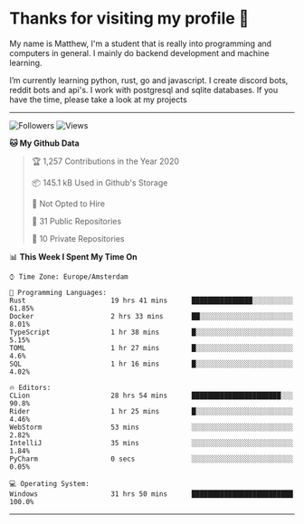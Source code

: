 # Thanks for visiting my profile 👋
My name is Matthew, I'm a student that is really into programming and computers in general. I mainly do backend development and machine learning.

I’m currently learning python, rust, go and javascript. I create discord bots, reddit bots and api's. I work with postgresql and sqlite databases. If you have the time, please take a look at my projects

---
![Followers](https://img.shields.io/github/followers/DankDumpster?style=social)
![Views](https://komarev.com/ghpvc/?username=DankDumpster&style=flat-square&color=green)
<!--START_SECTION:waka-->
**🐱 My Github Data** 

> 🏆 1,257 Contributions in the Year 2020
 > 
> 📦 145.1 kB Used in Github's Storage 
 > 
> 🚫 Not Opted to Hire
 > 
> 📜 31 Public Repositories 
 > 
> 🔑 10 Private Repositories  

📊 **This Week I Spent My Time On** 

```text
⌚︎ Time Zone: Europe/Amsterdam

💬 Programming Languages: 
Rust                     19 hrs 41 mins      ███████████████░░░░░░░░░░   61.85% 
Docker                   2 hrs 33 mins       ██░░░░░░░░░░░░░░░░░░░░░░░   8.01% 
TypeScript               1 hr 38 mins        █░░░░░░░░░░░░░░░░░░░░░░░░   5.15% 
TOML                     1 hr 27 mins        █░░░░░░░░░░░░░░░░░░░░░░░░   4.6% 
SQL                      1 hr 16 mins        █░░░░░░░░░░░░░░░░░░░░░░░░   4.02%

🔥 Editors: 
CLion                    28 hrs 54 mins      ██████████████████████░░░   90.8% 
Rider                    1 hr 25 mins        █░░░░░░░░░░░░░░░░░░░░░░░░   4.46% 
WebStorm                 53 mins             ░░░░░░░░░░░░░░░░░░░░░░░░░   2.82% 
IntelliJ                 35 mins             ░░░░░░░░░░░░░░░░░░░░░░░░░   1.84% 
PyCharm                  0 secs              ░░░░░░░░░░░░░░░░░░░░░░░░░   0.05%

💻 Operating System: 
Windows                  31 hrs 50 mins      █████████████████████████   100.0%

```


<!--END_SECTION:waka-->
-------
